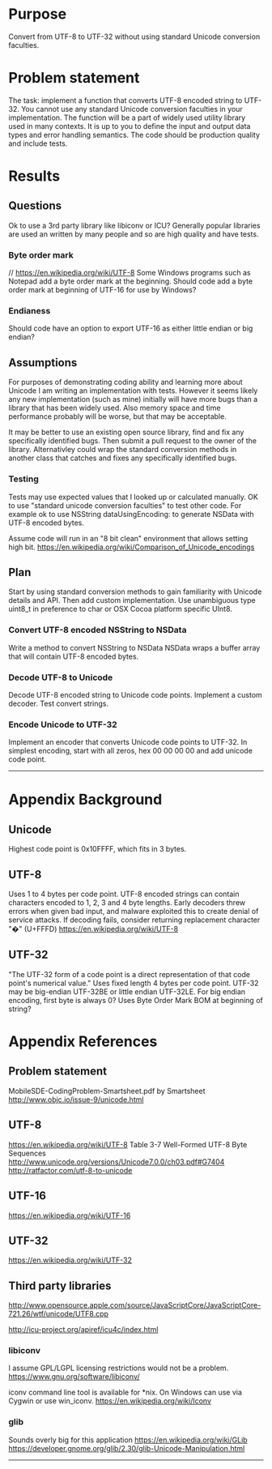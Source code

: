 # Purpose
Convert from UTF-8 to UTF-32 without using standard Unicode conversion faculties.

# Problem statement
The task: implement a function that converts UTF-8 encoded string to UTF-32.
You cannot use any standard Unicode conversion faculties in your implementation.
The function will be a part of widely used utility library used in many contexts.
It is up to you to define the input and output data types and error handling semantics.
The code should be production quality and include tests.

# Results

## Questions
Ok to use a 3rd party library like libiconv or ICU?
Generally popular libraries are used an written by many people and so are high quality and have tests.

### Byte order mark
// https://en.wikipedia.org/wiki/UTF-8
Some Windows programs such as Notepad add a byte order mark at the beginning.
Should code add a byte order mark at beginning of UTF-16 for use by Windows?

### Endianess
Should code have an option to export UTF-16 as either little endian or big endian?

## Assumptions
For purposes of demonstrating coding ability and learning more about Unicode I am writing an implementation with tests.
However it seems likely any new implementation (such as mine) initially will have more bugs than a library that has been widely used.
Also memory space and time performance probably will be worse, but that may be acceptable.

It may be better to use an existing open source library, find and fix any specifically identified bugs.
Then submit a pull request to the owner of the library.
Alternativley could wrap the standard conversion methods in another class that catches and fixes any specifically identified bugs.

### Testing
Tests may use expected values that I looked up or calculated manually.
OK to use "standard unicode conversion faculties" to test other code.
For example ok to use NSString dataUsingEncoding: to generate NSData with UTF-8 encoded bytes.

Assume code will run in an "8 bit clean" environment that allows setting high bit.
https://en.wikipedia.org/wiki/Comparison_of_Unicode_encodings

## Plan
Start by using standard conversion methods to gain familiarity with Unicode details and API.
Then add custom implementation.
Use unambiguous type uint8_t in preference to char or OSX Cocoa platform specific UInt8.

### Convert UTF-8 encoded NSString to NSData
Write a method to convert NSString to NSData
NSData wraps a buffer array that will contain UTF-8 encoded bytes.

### Decode UTF-8 to Unicode
Decode UTF-8 encoded string to Unicode code points.
Implement a custom decoder.
Test convert strings.

### Encode Unicode to UTF-32
Implement an encoder that converts Unicode code points to UTF-32.
In simplest encoding, start with all zeros, hex 00 00 00 00 and add unicode code point.

---

# Appendix Background

## Unicode
Highest code point is 0x10FFFF, which fits in 3 bytes.

## UTF-8
Uses 1 to 4 bytes per code point.
UTF-8 encoded strings can contain characters encoded to 1, 2, 3 and 4 byte lengths.
Early decoders threw errors when given bad input, and malware exploited this
to create denial of service attacks.
If decoding fails, consider returning replacement character "�" (U+FFFD)
https://en.wikipedia.org/wiki/UTF-8

## UTF-32
"The UTF-32 form of a code point is a direct representation of that code point's numerical value."
Uses fixed length 4 bytes per code point.
UTF-32 may be big-endian UTF-32BE or little endian UTF-32LE.
For big endian encoding, first byte is always 0?
Uses Byte Order Mark BOM at beginning of string?

# Appendix References

## Problem statement
MobileSDE-CodingProblem-Smartsheet.pdf by Smartsheet
http://www.objc.io/issue-9/unicode.html

## UTF-8
https://en.wikipedia.org/wiki/UTF-8
Table 3-7 Well-Formed UTF-8 Byte Sequences
http://www.unicode.org/versions/Unicode7.0.0/ch03.pdf#G7404
http://ratfactor.com/utf-8-to-unicode

## UTF-16
https://en.wikipedia.org/wiki/UTF-16

## UTF-32
https://en.wikipedia.org/wiki/UTF-32

## Third party libraries
http://www.opensource.apple.com/source/JavaScriptCore/JavaScriptCore-721.26/wtf/unicode/UTF8.cpp

http://icu-project.org/apiref/icu4c/index.html

### libiconv
I assume GPL/LGPL licensing restrictions would not be a problem.
https://www.gnu.org/software/libiconv/

iconv command line tool is available for *nix.
On Windows can use via Cygwin or use win_iconv.
https://en.wikipedia.org/wiki/Iconv

### glib
Sounds overly big for this application
https://en.wikipedia.org/wiki/GLib
https://developer.gnome.org/glib/2.30/glib-Unicode-Manipulation.html

---